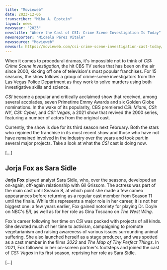 ```yaml
---
title: "Movieweb"
date: 2023-12-05
transcriber: "Mika A. Epstein"
layout: news
newsyear: "2023"
newstitle: "Where the Cast of CSI: Crime Scene Investigation Is Today"
newsreporter: "Micaela Pérez Vitale"
newssource: "Movieweb"
newsurl: https://movieweb.com/csi-crime-scene-investigation-cast-today/
---
```


When it comes to procedural dramas, it's impossible not to think of _CSI: Crime Scene Investigation_, the hit CBS TV series that has been on the air since 2000, kicking off one of television's most popular franchises. For 15 seasons, the show follows a group of crime-scene investigators from the Las Vegas Police Department as they work to solve murders using both investigative skills and science.

_CSI_ became a popular and critically acclaimed show that received, among several accolades, seven Primetime Emmy Awards and six Golden Globe nominations. In the wake of its popularity, CBS premiered _CSI: Miami_, _CSI: NY_, _CSI: Cyber_, and _CSI: Vegas_, a 2021 show that revived the 2000 series, featuring a number of actors from the original cast.

Currently, the show is due for its third season next February. Both the stars who rejoined the franchise in its most recent show and those who have not have remained involved in the industry over the years and took part in several major projects. Take a look at what the _CSI_ cast is doing now.

[...]

## Jorja Fox as Sara Sidle

**Jorja Fox** played analyst Sara Sidle, who, over the seasons, developed an on-again, off-again relationship with Gil Grissom. The actress was part of the main cast until Season 8, at which point she made a few cameo appearances before returning as a regular cast member from Season 11 until the finale. While this represents a major role in her career, it is not her biggest one: a few years earlier, Fox gained notoriety for playing Dr. Doyle on NBC's _ER_, as well as for her role as Gina Toscano on _The West Wing_.

Fox's career following her time on _CSI_ was packed with projects of all kinds. She devoted much of her time to activism, campaigning to promote vegetarianism and raising awareness of various issues surrounding animal suffering. She also launched herself as a stage producer, and was spotted as a cast member in the films _3022_ and _The Map of Tiny Perfect Things_. In 2021, Fox followed in her on-screen partner's footsteps and joined the cast of _CSI: Vegas_ in its first season, reprising her role as Sara Sidle.

[...]
